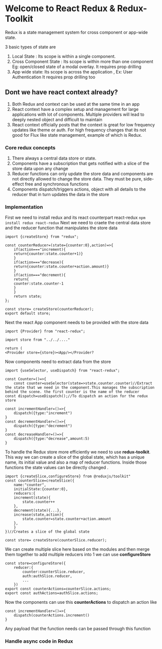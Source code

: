 # Welcome to React  Redux & Redux-Toolkit

Redux is a state management system for cross component or app-wide state. 

3 basic types of state are
1. Local State : Its scope is within a single component.
2. Cross Component State : Its scope is within more than one component Eg: open/closed state of a modal overlay. It requires prop drilling
3. App wide state: Its scope is across the application , Ex: User Authentication It requires prop drilling too

## Dont we have react context already?
1. Both Redux and context can be used at the same time in an app
2. React context have a complex setup and management for large applications with lot of components. Multiple providers will lead to deeply nested object and difficult to maintain
3. React context officially posts that the context is great for low frequency updates like theme or auth. For high frequency changes that its not good for Flux like state management, example of which is Redux.

### Core redux concepts
1. There always a central data store or state.
2. Components have a subscription that gets notified with a slice of the store data upon any change
3. Reducer functions can only update the store data and components are not directly allowed to change the store data. They must be pure, side-effect free and synchronous functions
4. Components dispatch/triggers actions, object with all details to the reducer that in turn updates the data in the store

### Implementation

First we need to install redux and its react counterpart react-redux
`npm install redux react-redux`
Next we need to craete the central data store and the reducer function that manipulates the store data
```
import {createStore} from "redux";

const counterReducer=(state={counter:0},action)=>{
	if(action==="increment){
	return{counter:state.counter+1)}
	}
	if(action==="decrease){
	return{counter:state.counter+action.amount)}
	}
	if(action==="decrement){
	return{
	counter:state.counter-1
	}
	}
	return state;
};

const store= createStore(counterReducer);
export default store;
```
Next the react App component needs to be provided with the store data
```
import {Provider} from "react-redux";

import store from "../../...."

return (
<Provider store={store}><App/></Provider?
```

Now components need to extract data from the store

```
import {useSelector, useDispatch} from "react-redux";

const Counter=()=>{
	const counter=useSelector(state=>state.counter.counter)//Extract the state that we need in the component.This manages the subscription behind the scene. the first counter is the name of the reducer
const dispatch=useDispatch();//To dispatch an action for the redux store

const incrementHandler=()=>{
	dispatch({type:"increment")
}
const decrementHandler=()=>{
	dispatch({type:"decrement")
}
const decreaseHandler=()=>{
	dispatch({type:"decrease",amount:5)
}
```

To handle the Redux store more efficiently we need to use **redux-toolkit**. This way we can create a slice of the global state, which has a unique name, its initial value and also a map of reducer functions. Inside those functions the state values can be directly changed .
```
import {createSlice,configureStore} from @reduxjs/toolkit"
const counterSlice=createSlice({
	name:"counter",
	initialState:{counter:0},
	reducers:{
	increment(state){
		state.counter++
	},
	decrement(state){...},
	increase(state,action){
		state.counter=state.counter+action.amount
	},
	}
})//Creates a slice of the global state

const store= createStore(counterSlice.reducer);
```
We can create multiple slice here based on the modules and then merge them together to add multiple reducers into 1 we can use **configureStore**

```
const store=configureStore({
	reducer:{
		counter:counterSlice.reducer,
		auth:authSlice.reducer,
		...
	})
export const counterActions=counterSlice.actions;
export const authActions=authSlice.actions;
```
Now the components can use this **counterActions** to dispatch an action
like 
```
const incrementHandler=()=>{
	dispatch(counterActions.increment()
}
```
Any payload that the function needs can be passed through this function

### Handle async code in Redux